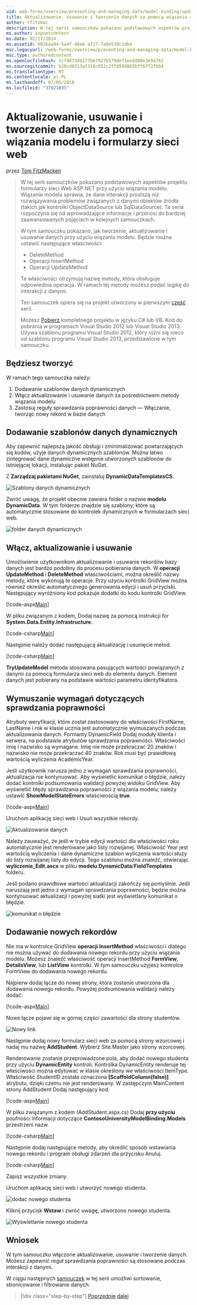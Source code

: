 ```yaml
---
uid: web-forms/overview/presenting-and-managing-data/model-binding/updating-deleting-and-creating-data
title: Aktualizowanie, usuwanie i tworzenie danych za pomocą wiązania modelu i formularzy sieci web | Dokumentacja firmy Microsoft
author: tfitzmac
description: W tej serii samouczków pokazano podstawowych aspektów projektu formularzy sieci Web ASP.NET przy użyciu wiązania modelu. Wiązanie modelu sprawia, że dane interakcji więcej proste —...
ms.author: aspnetcontent
ms.date: 02/27/2014
ms.assetid: 602baa94-5a4f-46eb-a717-7a9e539c1db4
msc.legacyurl: /web-forms/overview/presenting-and-managing-data/model-binding/updating-deleting-and-creating-data
msc.type: authoredcontent
ms.openlocfilehash: 1cf9873db177b67927b579def1eedd08e3e9a762
ms.sourcegitcommit: b28cd0313af316c051c2ff8549865bff67f2fbb4
ms.translationtype: MT
ms.contentlocale: pl-PL
ms.lasthandoff: 07/05/2018
ms.locfileid: "37821635"
---
```

<a name="updating-deleting-and-creating-data-with-model-binding-and-web-forms"></a>Aktualizowanie, usuwanie i tworzenie danych za pomocą wiązania modelu i formularzy sieci web
====================
przez [Tom FitzMacken](https://github.com/tfitzmac)

> W tej serii samouczków pokazano podstawowych aspektów projektu formularzy sieci Web ASP.NET przy użyciu wiązania modelu. Wiązanie modelu sprawia, że dane interakcji prostszą niż rozwiązywania problemów związanych z danymi obiektów źródła (takich jak kontrolki ObjectDataSource lub SqlDataSource). Ta seria rozpoczyna się od wprowadzające informacje i przenosi do bardziej zaawansowanych pojęciach w kolejnych samouczkach.
> 
> W tym samouczku pokazano, jak tworzenie, aktualizowanie i usuwanie danych przy użyciu wiązania modelu. Będzie można ustawić następujące właściwości:
> 
> - DeleteMethod
> - Operacji InsertMethod
> - Operacji UpdateMethod
> 
> Te właściwości otrzymują nazwę metody, która obsługuje odpowiednia operacja. W ramach tej metody możesz podać logikę do interakcji z danymi.
> 
> Ten samouczek opiera się na projekt utworzony w pierwszym [część](retrieving-data.md) serii.
> 
> Możesz [Pobierz](https://go.microsoft.com/fwlink/?LinkId=286116) kompletnego projektu w języku C# lub VB. Kod do pobrania w programach Visual Studio 2012 lub Visual Studio 2013. Używa szablonu programu Visual Studio 2012, który różni się nieco od szablonu programu Visual Studio 2013, przedstawione w tym samouczku.


## <a name="what-youll-build"></a>Będziesz tworzyć

W ramach tego samouczka należy:

1. Dodawanie szablonów danych dynamicznych
2. Włącz aktualizowanie i usuwanie danych za pośrednictwem metody wiązania modelu
3. Zastosuj reguły sprawdzania poprawności danych — Włączanie, tworząc nowy rekord w bazie danych

## <a name="add-dynamic-data-templates"></a>Dodawanie szablonów danych dynamicznych

Aby zapewnić najlepszą jakość obsługi i zminimalizować powtarzających się kodów, użyje danych dynamicznych szablonów. Można łatwo zintegrować dane dynamiczne wstępnie utworzonych szablonów do istniejącej lokacji, instalując pakiet NuGet.

Z **Zarządzaj pakietami NuGet**, zainstaluj **DynamicDataTemplatesCS**.

![Szablony danych dynamicznych](updating-deleting-and-creating-data/_static/image1.png)

Zwróć uwagę, że projekt obecnie zawiera folder o nazwie **modelu DynamicData**. W tym folderze znajdzie się szablony, które są automatycznie stosowane do kontrolek dynamicznych w formularzach sieci web.

![folder danych dynamicznych](updating-deleting-and-creating-data/_static/image2.png)

## <a name="enable-updating-and-deleting"></a>Włącz, aktualizowanie i usuwanie

Umożliwienie użytkownikom aktualizowanie i usuwanie rekordów bazy danych jest bardzo podobny do procesu pobierania danych. W **operacji UpdateMethod** i **DeleteMethod** właściwościami, można określić nazwy metody, które wykonują te operacje. Przy użyciu kontrolki GridView można również określić automatycznego generowania edycji i usuń przyciski. Następujący wyróżniony kod pokazuje dodatki do kodu kontrolki GridView.

[!code-aspx[Main](updating-deleting-and-creating-data/samples/sample1.aspx?highlight=4-5)]

W pliku związanym z kodem, Dodaj nazwę za pomocą instrukcji for **System.Data.Entity.Infrastructure**.

[!code-csharp[Main](updating-deleting-and-creating-data/samples/sample2.cs)]

Następnie należy dodać następującą aktualizację i usunięcie metod.

[!code-csharp[Main](updating-deleting-and-creating-data/samples/sample3.cs)]

**TryUpdateModel** metoda stosowana pasujących wartości powiązanych z danymi za pomocą formularza sieci web do elementu danych. Element danych jest pobierany na podstawie wartości parametru identyfikatora.

## <a name="enforce-validation-requirements"></a>Wymuszanie wymagań dotyczących sprawdzania poprawności

Atrybuty weryfikacji, które został zastosowany do właściwości FirstName, LastName i rok w klasie ucznia jest automatycznie wymuszanych podczas aktualizowania danych. Formanty DynamicField Dodaj moduły klienta i serwera, na podstawie atrybutów sprawdzania poprawności. Właściwości imię i nazwisko są wymagane. Imię nie może przekraczać 20 znaków i nazwisko nie może przekraczać 40 znaków. Rok musi być prawidłową wartością wyliczenia AcademicYear.

Jeśli użytkownik narusza jedno z wymagań sprawdzania poprawności, aktualizacja nie kontynuować. Aby wyświetlić komunikat o błędzie, należy dodać kontrolki podsumowania walidacji powyżej widoku GridView. Aby wyświetlić błędy sprawdzania poprawności z wiązania modelu, należy ustawić **ShowModelStateErrors** właściwością **true**. 

[!code-aspx[Main](updating-deleting-and-creating-data/samples/sample4.aspx)]

Uruchom aplikację sieci web i Usuń wszystkie rekordy.

![Aktualizowanie danych](updating-deleting-and-creating-data/_static/image3.png)

Należy zauważyć, że jeśli w trybie edycji wartości dla właściwości roku automatycznie jest renderowane jako listy rozwijanej. Właściwość Year jest wartością wyliczenia i dane dynamiczne szablon wyliczenia wartości służy do listy rozwijanej listy do edycji. Tego szablonu można znaleźć, otwierając **wyliczenie\_Edit.ascx** w pliku **modelu DynamicData**/**FieldTemplates** folderu.

Jeśli podano prawidłowe wartości aktualizacji zakończy się pomyślnie. Jeśli naruszają jest jedno z wymagań sprawdzania poprawności, będzie można kontynuować aktualizacji i powyżej siatki jest wyświetlany komunikat o błędzie.

![komunikat o błędzie](updating-deleting-and-creating-data/_static/image4.png)

## <a name="add-new-records"></a>Dodawanie nowych rekordów

Nie ma w kontrolce GridView **operacji InsertMethod** właściwości i dlatego nie można używać do dodawania nowego rekordu przy użyciu wiązania modelu. Możesz znaleźć właściwość operacji InsertMethod **FormView**, **DetailsView**, lub **ListView** kontrolki. W tym samouczku użyjesz kontrolce FormView do dodawania nowego rekordu.

Najpierw dodaj łącze do nowej strony, która zostanie utworzona dla dodawania nowego rekordu. Powyżej podsumowania walidacji należy dodać:

[!code-aspx[Main](updating-deleting-and-creating-data/samples/sample5.aspx)]

Nowe łącze pojawi się w górnej części zawartości dla strony studentów.

![Nowy link](updating-deleting-and-creating-data/_static/image5.png)

Następnie dodaj nowy formularz sieci web za pomocą strony wzorcowej i nadaj mu nazwę **AddStudent**. Wybierz Site.Master jako strony wzorcowej.

Renderowanie zostanie przeprowadzone pola, aby dodać nowego studenta przy użyciu **DynamicEntity** kontroli. Kontrolka DynamicEntity renderuje tej właściwości można edytować w klasie określony we właściwości ItemType. Właściwość StudentID została oznaczona **[ScaffoldColumn(false)]** atrybutu, dzięki czemu nie jest renderowany. W zastępczym MainContent strony AddStudent Dodaj następujący kod.

[!code-aspx[Main](updating-deleting-and-creating-data/samples/sample6.aspx)]

W pliku związanym z kodem (AddStudent.aspx.cs) Dodaj **przy użyciu** poufności informacji dotyczące **ContosoUniversityModelBinding.Models** przestrzeni nazw.

[!code-csharp[Main](updating-deleting-and-creating-data/samples/sample7.cs)]

Następnie dodaj następujące metody, aby określić sposób wstawiania nowego rekordu i program obsługi zdarzeń dla przycisku Anuluj.

[!code-csharp[Main](updating-deleting-and-creating-data/samples/sample8.cs)]

Zapisz wszystkie zmiany.

Uruchom aplikację sieci web i utworzyć nowego studenta.

![dodać nowego studenta](updating-deleting-and-creating-data/_static/image6.png)

Kliknij przycisk **Wstaw** i zwróć uwagę, utworzono nowego studenta.

![Wyświetlanie nowego studenta](updating-deleting-and-creating-data/_static/image7.png)

## <a name="conclusion"></a>Wniosek

W tym samouczku włączone aktualizowanie, usuwanie i tworzenie danych. Możesz zapewnić reguł sprawdzania poprawności są stosowane podczas interakcji z danymi.

W ciągu następnych [samouczek](sorting-paging-and-filtering-data.md) w tej serii umożliwi sortowanie, stronicowanie i filtrowanie danych.

> [!div class="step-by-step"]
> [Poprzednie](retrieving-data.md)
> [dalej](sorting-paging-and-filtering-data.md)
